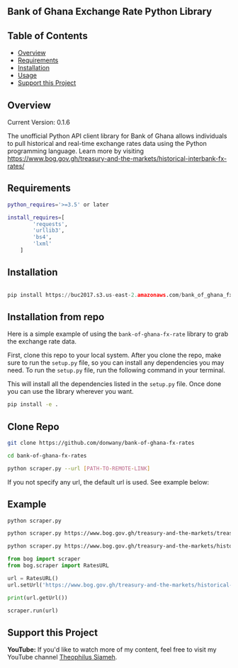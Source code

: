 ## Bank of Ghana Exchange Rate Python Library

## Table of Contents

- [Overview](#overview)
- [Requirements](#requirements)
- [Installation](#installation)
- [Usage](#usage)
- [Support this Project](#support-these-projects)

## Overview
Current Version: 0.1.6

The unofficial Python API client library for Bank of Ghana allows individuals to pull historical and real-time exchange rates data using the Python programming language. 
Learn more by visiting https://www.bog.gov.gh/treasury-and-the-markets/historical-interbank-fx-rates/

## Requirements
```bash
python_requires='>=3.5' or later

install_requires=[
        'requests',
        'urllib3',
        'bs4',
        'lxml'
    ]
```

## Installation

```python

pip install https://buc2017.s3.us-east-2.amazonaws.com/bank_of_ghana_fx_rates-0.1.6-py3-none-any.whl

```

## Installation from repo

Here is a simple example of using the `bank-of-ghana-fx-rate` library to grab the exchange rate data.

First, clone this repo to your local system. After you clone the repo, make sure
to run the `setup.py` file, so you can install any dependencies you may need. To
run the `setup.py` file, run the following command in your terminal.

This will install all the dependencies listed in the `setup.py` file. Once done
you can use the library wherever you want.

```bash
pip install -e .
```

## Clone Repo
```bash
git clone https://github.com/donwany/bank-of-ghana-fx-rates

cd bank-of-ghana-fx-rates

python scraper.py --url [PATH-TO-REMOTE-LINK]
```
If you not specify any url, the default url is used. See example below:

## Example
```bash
python scraper.py

python scraper.py https://www.bog.gov.gh/treasury-and-the-markets/treasury-bill-rates/

python scraper.py https://www.bog.gov.gh/treasury-and-the-markets/historical-interbank-fx-rates/
```

```python
from bog import scraper
from bog.scraper import RatesURL

url = RatesURL()
url.setUrl('https://www.bog.gov.gh/treasury-and-the-markets/historical-interbank-fx-rates/')

print(url.getUrl())

scraper.run(url)

```

## Support this Project
**YouTube:**
If you'd like to watch more of my content, feel free to visit my YouTube channel [Theophilus Siameh](https://www.youtube.com/channel/UCLR6pmwKhA0OsJBLeY0WF_A/videos?view_as=subscriber).
